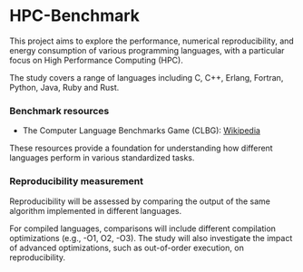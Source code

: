 # HPC-Benchmark

This project aims to explore the performance, numerical reproducibility, and energy consumption of various programming languages, with a particular focus on High Performance Computing (HPC). 

The study covers a range of languages including C, C++, Erlang, Fortran, Python, Java, Ruby and Rust. 

### Benchmark resources

- The Computer Language Benchmarks Game (CLBG): [Wikipedia](https://en.wikipedia.org/wiki/The_Computer_Language_Benchmarks_Game)

These resources provide a foundation for understanding how different languages perform in various standardized tasks.


### Reproducibility measurement

Reproducibility will be assessed by comparing the output of the same algorithm implemented in different languages. 

For compiled languages, comparisons will include different compilation optimizations (e.g., -O1, O2, -O3). The study will also investigate the impact of advanced optimizations, such as out-of-order execution, on reproducibility.
